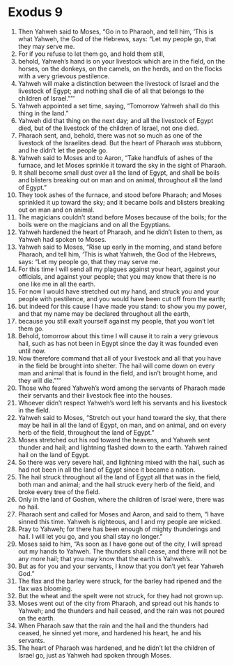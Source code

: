 ﻿
# Exodus 9
1. Then Yahweh said to Moses, “Go in to Pharaoh, and tell him, ‘This is what Yahweh, the God of the Hebrews, says: “Let my people go, that they may serve me. 
2. For if you refuse to let them go, and hold them still, 
3. behold, Yahweh’s hand is on your livestock which are in the field, on the horses, on the donkeys, on the camels, on the herds, and on the flocks with a very grievous pestilence. 
4. Yahweh will make a distinction between the livestock of Israel and the livestock of Egypt; and nothing shall die of all that belongs to the children of Israel.”’” 
5. Yahweh appointed a set time, saying, “Tomorrow Yahweh shall do this thing in the land.” 
6. Yahweh did that thing on the next day; and all the livestock of Egypt died, but of the livestock of the children of Israel, not one died. 
7. Pharaoh sent, and, behold, there was not so much as one of the livestock of the Israelites dead. But the heart of Pharaoh was stubborn, and he didn’t let the people go. 
8. Yahweh said to Moses and to Aaron, “Take handfuls of ashes of the furnace, and let Moses sprinkle it toward the sky in the sight of Pharaoh. 
9. It shall become small dust over all the land of Egypt, and shall be boils and blisters breaking out on man and on animal, throughout all the land of Egypt.” 
10. They took ashes of the furnace, and stood before Pharaoh; and Moses sprinkled it up toward the sky; and it became boils and blisters breaking out on man and on animal. 
11. The magicians couldn’t stand before Moses because of the boils; for the boils were on the magicians and on all the Egyptians. 
12. Yahweh hardened the heart of Pharaoh, and he didn’t listen to them, as Yahweh had spoken to Moses. 
13. Yahweh said to Moses, “Rise up early in the morning, and stand before Pharaoh, and tell him, ‘This is what Yahweh, the God of the Hebrews, says: “Let my people go, that they may serve me. 
14. For this time I will send all my plagues against your heart, against your officials, and against your people; that you may know that there is no one like me in all the earth. 
15. For now I would have stretched out my hand, and struck you and your people with pestilence, and you would have been cut off from the earth; 
16. but indeed for this cause I have made you stand: to show you my power, and that my name may be declared throughout all the earth, 
17. because you still exalt yourself against my people, that you won’t let them go. 
18. Behold, tomorrow about this time I will cause it to rain a very grievous hail, such as has not been in Egypt since the day it was founded even until now. 
19. Now therefore command that all of your livestock and all that you have in the field be brought into shelter. The hail will come down on every man and animal that is found in the field, and isn’t brought home, and they will die.”’” 
20. Those who feared Yahweh’s word among the servants of Pharaoh made their servants and their livestock flee into the houses. 
21. Whoever didn’t respect Yahweh’s word left his servants and his livestock in the field. 
22. Yahweh said to Moses, “Stretch out your hand toward the sky, that there may be hail in all the land of Egypt, on man, and on animal, and on every herb of the field, throughout the land of Egypt.” 
23. Moses stretched out his rod toward the heavens, and Yahweh sent thunder and hail; and lightning flashed down to the earth. Yahweh rained hail on the land of Egypt. 
24. So there was very severe hail, and lightning mixed with the hail, such as had not been in all the land of Egypt since it became a nation. 
25. The hail struck throughout all the land of Egypt all that was in the field, both man and animal; and the hail struck every herb of the field, and broke every tree of the field. 
26. Only in the land of Goshen, where the children of Israel were, there was no hail. 
27. Pharaoh sent and called for Moses and Aaron, and said to them, “I have sinned this time. Yahweh is righteous, and I and my people are wicked. 
28. Pray to Yahweh; for there has been enough of mighty thunderings and hail. I will let you go, and you shall stay no longer.” 
29. Moses said to him, “As soon as I have gone out of the city, I will spread out my hands to Yahweh. The thunders shall cease, and there will not be any more hail; that you may know that the earth is Yahweh’s. 
30. But as for you and your servants, I know that you don’t yet fear Yahweh God.” 
31. The flax and the barley were struck, for the barley had ripened and the flax was blooming. 
32. But the wheat and the spelt were not struck, for they had not grown up. 
33. Moses went out of the city from Pharaoh, and spread out his hands to Yahweh; and the thunders and hail ceased, and the rain was not poured on the earth. 
34. When Pharaoh saw that the rain and the hail and the thunders had ceased, he sinned yet more, and hardened his heart, he and his servants. 
35. The heart of Pharaoh was hardened, and he didn’t let the children of Israel go, just as Yahweh had spoken through Moses. 
